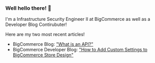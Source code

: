 ### Well hello there! :wave:

I'm a Infrastructure Security Engineer II at BigCommerce as well as a Developer Blog Contirubuter!

Here are my two most recent articles!
- BigCommerce Blog: ["What is an API?"](https://www.bigcommerce.com/blog/what-is-an-api/)
- BigCommerce Developer Blog: ["How to Add Custom Settings to BigCommerce Store Design"](https://medium.com/@matthew.wyatt/how-to-add-custom-settings-to-bigcommerce-store-design-6c5e1274e5e6)

